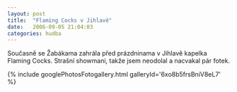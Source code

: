 ```yaml
---
layout: post
title:  "Flaming Cocks v Jihlavě"
date:   2006-09-05 21:04:03
categories: hudba
---
```


Současně se Žabákama zahrála před prázdninama v Jihlavě kapelka Flaming Cocks. Strašní showmani, takže jsem neodolal a nacvakal pár fotek.

{% include googlePhotosFotogallery.html galleryId='6xo8b5frsBniV8eL7' %}